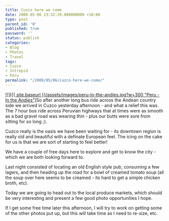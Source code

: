 ```yaml
---
title: Cuzco here we come
date: 2008-05-06 23:32:29.000000000 +10:00
type: post
parent_id: '0'
published: true
password: ''
status: publish
categories:
- Blog
- Photos
- Travel
tags:
- Cuzco
- Intrepid
- Peru
permalink: "/2008/05/06/cuzco-here-we-come/"
---
```

[![]({{ site.baseurl }}/assets/images/peru-in-the-andies.jpg?w=300 "Peru - In the Andies")](http://modrich.wordpress.com/2008/05/06/cuzco-here-we-come/peru-in-the-andies/)So after another long bus ride across the Andean country side we arrived in Cuzco yesterday afternoon - and what a relief this was. The 7 hour bus ride across Peruvian highways that at times were as smooth as a bad gravel road was wearing thin - plus our butts were sore from sitting for so long ;).

Cuzco really is the oasis we have been waiting for - its downtown region is really old and beautiful with a definate&nbsp;European feel. The icing on the cake for us is that we are sort of starting to feel better!

We have a couple of free days here to explore and get to know the city - which we are both looking forward to.

Last night consisted of locating an old English style pub, consuming a few lagers, and then heading up the road for a bowl of creamed tomato soup (all the soup over here seems to be creamed - its hard to get a simple chicken broth, etc).

Today we are going to head out to the local produce markets, which should be very interesting and present a few good photo opportunities I hope.

If I get some free time later this afternoon, I will try to work on getting some of the other photos put up, but this will take time as I need to re-size, etc.

